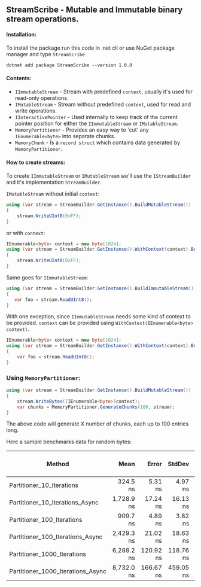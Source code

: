 ## StreamScribe - Mutable and Immutable binary stream operations.

#### Installation:

To install the package run this code in .net cli or use NuGet package manager and type `StreamScribe`
```
dotnet add package StreamScribe --version 1.0.0
```

#### Contents:
* `IImmutableStream` - Stream with predefined `context`, usually it's used for read-only operations.
* `IMutableStream` - Stream without predefined `context`, used for read and write operations.
* `IInteractivePointer` - Used internally to keep track of the current pointer position for either the `IImmutableStream` or `IMutableStream`.
* `MemoryPartitioner` - Provides an easy way to 'cut' any `IEnumerable<byte>` into separate chunks.
* `MemoryChunk` - Is a `record struct` which contains data generated by `MemoryPartitioner`.

#### How to create streams:
To create `IImmutableStream` or `IMutableStream` we'll use the `IStreamBuilder` and it's implementation `StreamBuilder`.

`IMutableStream` without initial `context`:
```csharp
using (var stream = StreamBuilder.GetInstance().BuildMutableStream())
{
    stream.WriteUInt8(0xFF);
}
```
or with `context`:
```csharp
IEnumerable<byte> context = new byte[1024];
using (var stream = StreamBuilder.GetInstance().WithContext(context).BuildMutableStream())
{
    stream.WriteUInt8(0xFF);
}
```

Same goes for `IImmutableStream`:
```csharp
using (var stream = StreamBuilder.GetInstance().BuildImmutableStream())
{
   var foo = stream.ReadUInt8();
}
```

With one exception, since `IImmutableStream` needs some kind of context to be provided.
`context` can be provided using `WithContext(IEnumerable<byte> context)`.
```csharp
IEnumerable<byte> context = new byte[1024];
using (var stream = StreamBuilder.GetInstance().WithContext(context).BuildImmutableStream())
{
    var foo = stream.ReadUInt8();
}
```

### Using `MemoryPartitioner`:

```csharp
using (var stream = StreamBuilder.GetInstance().BuildMutableStream())
{
    stream.WriteBytes((IEnumerable<byte>)context);
    var chunks = MemoryPartitioner.GenerateChunks(100, stream);
}
```

The above code will generate X number of chunks, each up to 100 entries long.

Here a sample benchmarks data for random bytes:

|                            Method |       Mean |     Error |    StdDev |     Median | Completed Work Items | Lock Contentions |   Gen0 | Allocated |
|---------------------------------- |-----------:|----------:|----------:|-----------:|---------------------:|-----------------:|-------:|----------:|
|         Partitioner_10_Iterations |   324.5 ns |   5.31 ns |   4.97 ns |   323.6 ns |                    - |                - | 0.1097 |     344 B |
|   Partitioner_10_Iterations_Async | 1,728.9 ns |  17.24 ns |  16.13 ns | 1,725.5 ns |               1.0222 |           0.0000 | 0.2384 |     744 B |
|        Partitioner_100_Iterations |   909.7 ns |   4.89 ns |   3.82 ns |   910.1 ns |                    - |                - | 0.2317 |     728 B |
|  Partitioner_100_Iterations_Async | 2,429.3 ns |  21.02 ns |  18.63 ns | 2,425.9 ns |               1.0145 |                - | 0.3624 |    1128 B |
|       Partitioner_1000_Iterations | 6,288.2 ns | 120.92 ns | 118.76 ns | 6,294.8 ns |                    - |                - | 1.1063 |    3488 B |
| Partitioner_1000_Iterations_Async | 8,732.0 ns | 166.67 ns | 459.05 ns | 8,596.8 ns |               1.0056 |                - | 1.2665 |    3888 B |
